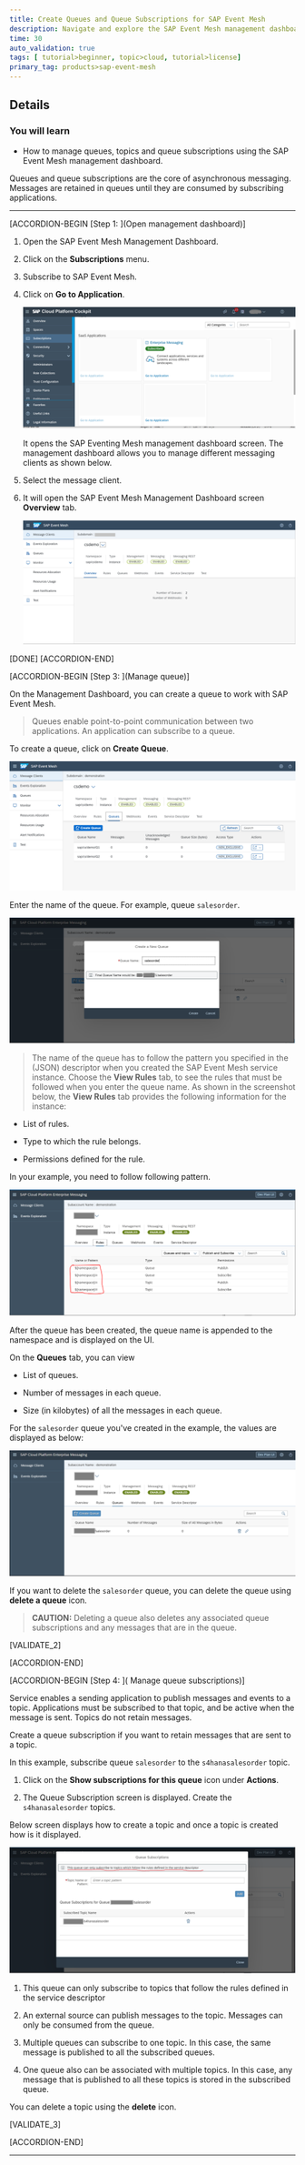 ```yaml
---
title: Create Queues and Queue Subscriptions for SAP Event Mesh
description: Navigate and explore the SAP Event Mesh management dashboard to implement messaging concepts like queues and queue subscriptions.
time: 30
auto_validation: true
tags: [ tutorial>beginner, topic>cloud, tutorial>license]
primary_tag: products>sap-event-mesh
---
```


## Details
### You will learn
  - How to manage queues, topics and queue subscriptions using the SAP Event Mesh management dashboard.

Queues and queue subscriptions are the core of asynchronous messaging. Messages are retained in queues until they are consumed by subscribing applications.


---

[ACCORDION-BEGIN [Step 1: ](Open management dashboard)]

1. Open the SAP Event Mesh Management Dashboard.

2. Click on the **Subscriptions** menu.

3. Subscribe to SAP Event Mesh.

4. Click on **Go to Application**.

    ![Service Instance](subaccount-em.PNG)

    It opens the SAP Eventing Mesh management dashboard screen. The management dashboard allows you to manage different messaging clients as shown below.

5. Select the message client.
6. It will open the SAP Event Mesh Management Dashboard screen  **Overview** tab.


    ![Management Dashboard Message Client Overview](em-overview.PNG)

[DONE]
[ACCORDION-END]

  [ACCORDION-BEGIN [Step 3: ](Manage queue)]

On the Management Dashboard, you can create a queue to work with SAP Event Mesh.

> Queues enable point-to-point communication between two applications. An application can subscribe to a queue.


To create a queue, click on **Create Queue**.

  ![Create a Queue Option](create-queue-option.PNG)

Enter the name of the queue. For example, queue `salesorder`.

  ![Create a Queue](create-queue.png)

> The name of the queue has to follow the pattern you specified in the (JSON) descriptor when you created the SAP Event Mesh service instance. Choose the **View Rules** tab, to see the rules that must be followed when you enter the queue name. As shown in the screenshot below, the **View Rules** tab provides the following information for the instance:
>
  - List of rules.
>
  - Type to which the rule belongs.
>
  - Permissions defined for the rule.

In your example, you need to follow following pattern.


![View Rules](rules.png)

After the queue has been created, the queue name is appended to the namespace and is displayed on the UI.

On the **Queues** tab, you can view

  - List of queues.

  - Number of messages in each queue.

  - Size (in kilobytes) of all the messages in each queue.

For the `salesorder` queue you've created in the example, the values are displayed as below:

![Queue Details](ems-queues-tab.PNG)


If you want to delete the `salesorder` queue, you can delete the queue using **delete a queue** icon.


>**CAUTION:** Deleting a queue also deletes any associated queue subscriptions and any messages that are in the queue.


[VALIDATE_2]

[ACCORDION-END]

[ACCORDION-BEGIN [Step 4: ]( Manage queue subscriptions)]
>
Service enables a sending application to publish messages and events to a topic. Applications must be subscribed to that topic, and be active when the message is sent. Topics do not retain messages.
>
Create a queue subscription if you want to retain messages that are sent to a topic.

In this example, subscribe queue `salesorder` to the `s4hanasalesorder` topic.

1. Click on the **Show subscriptions for this queue** icon under **Actions**.

2. The Queue Subscription screen is displayed. Create the `s4hanasalesorder` topics.

Below screen displays how to create a topic and once a topic is created how is it displayed.

![Queue Subscriptions](queue-subscription.png)

>
1. This queue can only subscribe to topics that follow the rules defined in the service descriptor
>
2. An external source can publish messages to the topic. Messages can only be consumed from the queue.
>
3. Multiple queues can subscribe to one topic. In this case, the same message is published to all the subscribed queues.
>
4. One queue also can be associated with multiple topics. In this case, any message that is published to all these topics is stored in the subscribed queue.


You can delete a topic using the **delete** icon.

[VALIDATE_3]

[ACCORDION-END]

---
